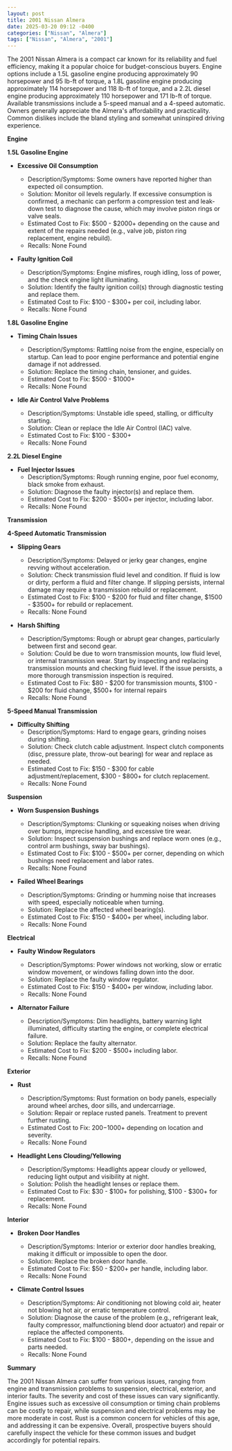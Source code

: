 ```yaml
---
layout: post
title: 2001 Nissan Almera
date: 2025-03-20 09:12 -0400
categories: ["Nissan", "Almera"]
tags: ["Nissan", "Almera", "2001"]
---
```

The 2001 Nissan Almera is a compact car known for its reliability and fuel efficiency, making it a popular choice for budget-conscious buyers. Engine options include a 1.5L gasoline engine producing approximately 90 horsepower and 95 lb-ft of torque, a 1.8L gasoline engine producing approximately 114 horsepower and 118 lb-ft of torque, and a 2.2L diesel engine producing approximately 110 horsepower and 171 lb-ft of torque. Available transmissions include a 5-speed manual and a 4-speed automatic. Owners generally appreciate the Almera's affordability and practicality. Common dislikes include the bland styling and somewhat uninspired driving experience.

**Engine**

**1.5L Gasoline Engine**

*   **Excessive Oil Consumption**
    *   Description/Symptoms: Some owners have reported higher than expected oil consumption.
    *   Solution: Monitor oil levels regularly. If excessive consumption is confirmed, a mechanic can perform a compression test and leak-down test to diagnose the cause, which may involve piston rings or valve seals.
    *   Estimated Cost to Fix: $500 - $2000+ depending on the cause and extent of the repairs needed (e.g., valve job, piston ring replacement, engine rebuild).
    *   Recalls: None Found

*   **Faulty Ignition Coil**
    *   Description/Symptoms: Engine misfires, rough idling, loss of power, and the check engine light illuminating.
    *   Solution: Identify the faulty ignition coil(s) through diagnostic testing and replace them.
    *   Estimated Cost to Fix: $100 - $300+ per coil, including labor.
    *   Recalls: None Found

**1.8L Gasoline Engine**

*   **Timing Chain Issues**
    *   Description/Symptoms: Rattling noise from the engine, especially on startup. Can lead to poor engine performance and potential engine damage if not addressed.
    *   Solution: Replace the timing chain, tensioner, and guides.
    *   Estimated Cost to Fix: $500 - $1000+
    *   Recalls: None Found

*   **Idle Air Control Valve Problems**
    *   Description/Symptoms: Unstable idle speed, stalling, or difficulty starting.
    *   Solution: Clean or replace the Idle Air Control (IAC) valve.
    *   Estimated Cost to Fix: $100 - $300+
    *   Recalls: None Found

**2.2L Diesel Engine**

*   **Fuel Injector Issues**
    *   Description/Symptoms: Rough running engine, poor fuel economy, black smoke from exhaust.
    *   Solution: Diagnose the faulty injector(s) and replace them.
    *   Estimated Cost to Fix: $200 - $500+ per injector, including labor.
    *   Recalls: None Found

**Transmission**

**4-Speed Automatic Transmission**

*   **Slipping Gears**
    *   Description/Symptoms: Delayed or jerky gear changes, engine revving without acceleration.
    *   Solution: Check transmission fluid level and condition. If fluid is low or dirty, perform a fluid and filter change. If slipping persists, internal damage may require a transmission rebuild or replacement.
    *   Estimated Cost to Fix: $100 - $200 for fluid and filter change, $1500 - $3500+ for rebuild or replacement.
    *   Recalls: None Found

*   **Harsh Shifting**
    *   Description/Symptoms: Rough or abrupt gear changes, particularly between first and second gear.
    *   Solution: Could be due to worn transmission mounts, low fluid level, or internal transmission wear. Start by inspecting and replacing transmission mounts and checking fluid level. If the issue persists, a more thorough transmission inspection is required.
    *   Estimated Cost to Fix: $80 - $200 for transmission mounts, $100 - $200 for fluid change, $500+ for internal repairs
    *   Recalls: None Found

**5-Speed Manual Transmission**

*   **Difficulty Shifting**
    *   Description/Symptoms: Hard to engage gears, grinding noises during shifting.
    *   Solution: Check clutch cable adjustment. Inspect clutch components (disc, pressure plate, throw-out bearing) for wear and replace as needed.
    *   Estimated Cost to Fix: $150 - $300 for cable adjustment/replacement, $300 - $800+ for clutch replacement.
    *   Recalls: None Found

**Suspension**

*   **Worn Suspension Bushings**
    *   Description/Symptoms: Clunking or squeaking noises when driving over bumps, imprecise handling, and excessive tire wear.
    *   Solution: Inspect suspension bushings and replace worn ones (e.g., control arm bushings, sway bar bushings).
    *   Estimated Cost to Fix: $100 - $500+ per corner, depending on which bushings need replacement and labor rates.
    *   Recalls: None Found

*   **Failed Wheel Bearings**
    *   Description/Symptoms: Grinding or humming noise that increases with speed, especially noticeable when turning.
    *   Solution: Replace the affected wheel bearing(s).
    *   Estimated Cost to Fix: $150 - $400+ per wheel, including labor.
    *   Recalls: None Found

**Electrical**

*   **Faulty Window Regulators**
    *   Description/Symptoms: Power windows not working, slow or erratic window movement, or windows falling down into the door.
    *   Solution: Replace the faulty window regulator.
    *   Estimated Cost to Fix: $150 - $400+ per window, including labor.
    *   Recalls: None Found

*   **Alternator Failure**
    *   Description/Symptoms: Dim headlights, battery warning light illuminated, difficulty starting the engine, or complete electrical failure.
    *   Solution: Replace the faulty alternator.
    *   Estimated Cost to Fix: $200 - $500+ including labor.
    *   Recalls: None Found

**Exterior**

*   **Rust**
    *   Description/Symptoms: Rust formation on body panels, especially around wheel arches, door sills, and undercarriage.
    *   Solution: Repair or replace rusted panels. Treatment to prevent further rusting.
    *   Estimated Cost to Fix: $200-$1000+ depending on location and severity.
    *   Recalls: None Found

*   **Headlight Lens Clouding/Yellowing**
    *   Description/Symptoms: Headlights appear cloudy or yellowed, reducing light output and visibility at night.
    *   Solution: Polish the headlight lenses or replace them.
    *   Estimated Cost to Fix: $30 - $100+ for polishing, $100 - $300+ for replacement.
    *   Recalls: None Found

**Interior**

*   **Broken Door Handles**
    *   Description/Symptoms: Interior or exterior door handles breaking, making it difficult or impossible to open the door.
    *   Solution: Replace the broken door handle.
    *   Estimated Cost to Fix: $50 - $200+ per handle, including labor.
    *   Recalls: None Found

*   **Climate Control Issues**
    *   Description/Symptoms: Air conditioning not blowing cold air, heater not blowing hot air, or erratic temperature control.
    *   Solution: Diagnose the cause of the problem (e.g., refrigerant leak, faulty compressor, malfunctioning blend door actuator) and repair or replace the affected components.
    *   Estimated Cost to Fix: $100 - $800+, depending on the issue and parts needed.
    *   Recalls: None Found

**Summary**

The 2001 Nissan Almera can suffer from various issues, ranging from engine and transmission problems to suspension, electrical, exterior, and interior faults. The severity and cost of these issues can vary significantly. Engine issues such as excessive oil consumption or timing chain problems can be costly to repair, while suspension and electrical problems may be more moderate in cost. Rust is a common concern for vehicles of this age, and addressing it can be expensive. Overall, prospective buyers should carefully inspect the vehicle for these common issues and budget accordingly for potential repairs.

